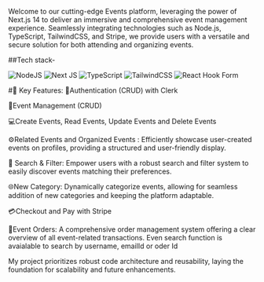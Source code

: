 Welcome to our cutting-edge Events platform, leveraging the power of Next.js 14 to deliver an immersive and comprehensive event management experience. Seamlessly integrating technologies such as Node.js, TypeScript, TailwindCSS, and Stripe, we provide users with a versatile and secure solution for both attending and organizing events.


##Tech stack- 


![NodeJS](https://img.shields.io/badge/node.js-6DA55F?style=for-the-badge&logo=node.js&logoColor=white)
![Next JS](https://img.shields.io/badge/Next-black?style=for-the-badge&logo=next.js&logoColor=white)
![TypeScript](https://img.shields.io/badge/typescript-%23007ACC.svg?style=for-the-badge&logo=typescript&logoColor=white)
![TailwindCSS](https://img.shields.io/badge/tailwindcss-%2338B2AC.svg?style=for-the-badge&logo=tailwind-css&logoColor=white)
![React Hook Form](https://img.shields.io/badge/React%20Hook%20Form-%23EC5990.svg?style=for-the-badge&logo=reacthookform&logoColor=white)

#🚀 Key Features:
🔐Authentication (CRUD) with Clerk

📘Event Management (CRUD)

💻Create Events, Read Events, Update Events and Delete Events

⚙️Related Events and Organized Events : Efficiently showcase user-created events on profiles, providing a structured and user-friendly display.

🔎 Search & Filter:
Empower users with a robust search and filter system to easily discover events matching their preferences.

🌐New Category:
Dynamically categorize events, allowing for seamless addition of new categories and keeping the platform adaptable.

💳Checkout and Pay with Stripe

🔧Event Orders:
A comprehensive order management system offering a clear overview of all event-related transactions. Even search function is avaialable to search by username, emailId or oder Id

My project prioritizes robust code architecture and reusability, laying the foundation for scalability and future enhancements.
